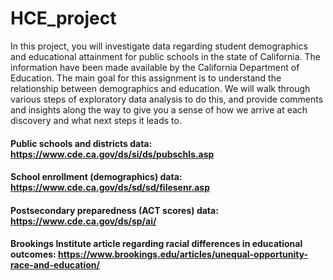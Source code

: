 # HCE_project

In this project, you will investigate data regarding student demographics and educational attainment for public schools in the state of California. The information have been made available by the California Department of Education. The main goal for this assignment is to understand the relationship between demographics and education. We will walk through various steps of exploratory data analysis to do this, and provide comments and insights along the way to give you a sense of how we arrive at each discovery and what next steps it leads to.

#### Public schools and districts data: https://www.cde.ca.gov/ds/si/ds/pubschls.asp

#### School enrollment (demographics) data: https://www.cde.ca.gov/ds/sd/sd/filesenr.asp

#### Postsecondary preparedness (ACT scores) data: https://www.cde.ca.gov/ds/sp/ai/

#### Brookings Institute article regarding racial differences in educational outcomes: https://www.brookings.edu/articles/unequal-opportunity-race-and-education/

